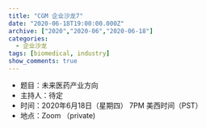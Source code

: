 ```yaml
---
title: "CGM 企业沙龙7"
date: "2020-06-18T19:00:00.000Z"
archive: ["2020","2020-06","2020-06-18"]
categories:
  - 企业沙龙
tags: [biomedical, industry]
show_comments: true
---
```


- 题目：未来医药产业方向
- 主持人：待定
- 时间：2020年6月18日（星期四） 7PM 美西时间（PST）
- 地点：Zoom （private)
